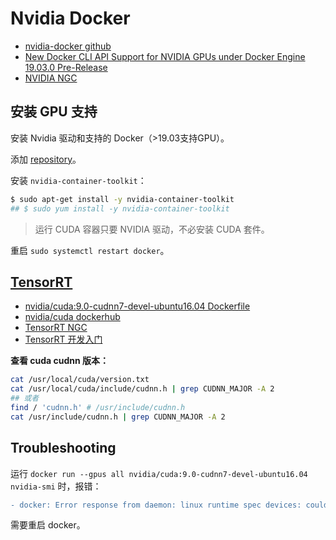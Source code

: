 # Nvidia Docker

- [nvidia-docker github](https://github.com/NVIDIA/nvidia-docker)  
- [New Docker CLI API Support for NVIDIA GPUs under Docker Engine 19.03.0 Pre-Release](http://collabnix.com/introducing-new-docker-cli-api-support-for-nvidia-gpus-under-docker-engine-19-03-0-beta-release/)  
- [NVIDIA NGC](https://ngc.nvidia.com)  

## 安装 GPU 支持
安装 Nvidia 驱动和支持的 Docker（>19.03支持GPU）。  

添加 [repository](https://nvidia.github.io/nvidia-docker/)。  

安装 `nvidia-container-toolkit`：  
```sh
$ sudo apt-get install -y nvidia-container-toolkit
## $ sudo yum install -y nvidia-container-toolkit
```

>运行 CUDA 容器只要 NVIDIA 驱动，不必安装 CUDA 套件。  

重启 `sudo systemctl restart docker`。  

## [TensorRT](https://github.com/nvidia/TensorRT)
- [nvidia/cuda:9.0-cudnn7-devel-ubuntu16.04 Dockerfile](https://gitlab.com/nvidia/container-images/cuda/blob/master/dist/ubuntu16.04/9.0/devel/cudnn7/Dockerfile)  
- [nvidia/cuda dockerhub](https://hub.docker.com/r/nvidia/cuda)  
- [TensorRT NGC](https://ngc.nvidia.com/catalog/containers/nvidia:tensorrt)  
- [TensorRT 开发入门](https://www.weaf.top/posts/e0818c8b/)  

**查看 cuda cudnn 版本：**  
```sh
cat /usr/local/cuda/version.txt
cat /usr/local/cuda/include/cudnn.h | grep CUDNN_MAJOR -A 2
## 或者
find / 'cudnn.h' # /usr/include/cudnn.h
cat /usr/include/cudnn.h | grep CUDNN_MAJOR -A 2
```

##  Troubleshooting
运行 `docker run --gpus all nvidia/cuda:9.0-cudnn7-devel-ubuntu16.04 nvidia-smi` 时，报错：  
```diff
- docker: Error response from daemon: linux runtime spec devices: could not select device driver "" with capabilities: [[gpu]].
```
需要重启 docker。  


